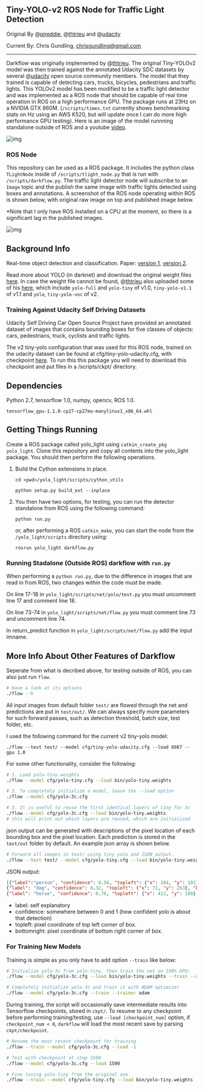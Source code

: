 ## Tiny-YOLO-v2 ROS Node for Traffic Light Detection
Original By @[pjreddie](http://pjreddie.com/darknet/yolo/), @[thtrieu](https://github.com/thtrieu) and @[udacity](https://github.com/udacity/self-driving-car/tree/master/vehicle-detection/darkflow)

Current By: Chris Gundling, chrisgundling@gmail.com

---

Darkflow was originally implemented by @[thtrieu](https://github.com/thtrieu). The original Tiny-YOLOv2 model was then trained against the annotated Udacity SDC datasets by several @[udacity](https://github.com/udacity/self-driving-car/tree/master/vehicle-detection/darkflow) open source community members. The model that they trained is capable of detecting cars, trucks, bicycles, pedestrians and traffic lights. This YOLOv2 model has been modified to be a traffic light detector and was implemented as a ROS node that should be capable of real time operation in ROS on a high performance GPU. The package runs at 23Hz on a NVIDIA GTX 860M. (`/scripts/times.txt` currently shows benchmarking stats on Hz using an AWS K520, but will update once I can do more high performance GPU testing). Here is an image of the model runnning standalone outside of ROS and a youtube [video](https://youtu.be/rgt_ntJtq8w).

![img](./scripts/TLight-Detector.jpeg)

### ROS Node
This repository can be used as a ROS package. It includes the python class `TLightNode` inside of `/scripts/tlight_node.py` that is run with `/scripts/darkflow.py`. The traffic light detector node will subscribe to an `Image` topic and the publish the same image with traffic lights detected using boxes and annotations. A screenshot of the ROS node operating within ROS is shown below, with original raw image on top and published image below. 

*Note that I only have ROS installed on a CPU at the moment, so there is a significant lag in the published images. 

![img](./scripts/TLight_Detector_ROS.png)

## Background Info

Real-time object detection and classification. Paper: [version 1](https://arxiv.org/pdf/1506.02640.pdf), [version 2](https://arxiv.org/pdf/1612.08242.pdf).

Read more about YOLO (in darknet) and download the original weight files [here](http://pjreddie.com/darknet/yolo/). In case the weight file cannot be found, @[thtrieu](https://github.com/thtrieu) also uploaded some of his [here](https://drive.google.com/drive/folders/0B1tW_VtY7onidEwyQ2FtQVplWEU), which include `yolo-full` and `yolo-tiny` of v1.0, `tiny-yolo-v1.1` of v1.1 and `yolo`, `tiny-yolo-voc` of v2.

### Training Against Udacity Self Driving Datasets

Udacity Self Driving Car Open Source Project have provided an annotated dataset of images that contains bounding boxes for five classes of objects: cars, pedestrians, truck, cyclists and traffic lights.

The v2 tiny-yolo configuration that was used for this ROS node, trained on the udacity dataset can be found at cfg/tiny-yolo-udacity.cfg, with checkpoint [here](https://drive.google.com/file/d/0B2K7eATT8qRAY0g0aWhjdkw0bEU/view?usp=sharing). To run this this package you will need to download this checkpoint and put files in a /scripts/ckpt/ directory.

## Dependencies

Python 2.7, tensorflow 1.0, numpy, opencv, ROS 1.0.

```
tensorflow_gpu-1.1.0-cp27-cp27mu-manylinux1_x86_64.whl
```

## Getting Things Running

Create a ROS package called yolo_light using `catkin_create_pkg yolo_light`. Clone this repository and copy all contents into the yolo_light package. You should then perform the following operations. 

1. Build the Cython extensions in place. 

    ```
    cd <pwd>/yolo_light/scripts/cython_utils
    ```

    ```
    python setup.py build_ext --inplace
    ```
    
2. You then have two options, for testing, you can run the detector standalone from ROS using the following command:
    ```
    python run.py
    ``` 
    or, after performing a ROS `catkin_make`, you can start the node from the `/yolo_light/scripts` directory using:
    ```
    rosrun yolo_light darkflow.py
    ``` 
    
 ### Running Stadalone (Outside ROS) darkflow with `run.py`
When performing a `python run.py`, due to the difference in images that are read in from ROS, two changes within the code must be made.

On line 17-18 in `yolo_light/scripts/net/yolo/test.py` you must uncomment line 17 and comment line 18.

On line 73-74 in `yolo_light/scripts/net/flow.py` you must comment line 73 and uncomment line 74.

In return_predict function in `yolo_light/scripts/net/flow.py` add the input imname.
    
## More Info About Other Features of Darkflow
Seperate from what is decribed above, for testing outside of ROS, you can also just run `flow`.
```bash
# Have a look at its options
./flow --h
```

All input images from default folder `test/` are flowed through the net and predictions are put in `test/out/`. We can always specify more parameters for such forward passes, such as detection threshold, batch size, test folder, etc.

I used the following command for the current v2 tiny-yolo model:
```
./flow --test test/ --model cfg/tiny-yolo-udacity.cfg --load 8987 --gpu 1.0
```

For some other functionality, consider the following:

```bash
# 1. Load yolo-tiny.weights
./flow --model cfg/yolo-tiny.cfg --load bin/yolo-tiny.weights

# 2. To completely initialize a model, leave the --load option
./flow --model cfg/yolo-3c.cfg

# 3. It is useful to reuse the first identical layers of tiny for 3c
./flow --model cfg/yolo-3c.cfg --load bin/yolo-tiny.weights
# this will print out which layers are reused, which are initialized
```

json output can be generated with descriptions of the pixel location of each bounding box and the pixel location. Each prediction is stored in the `test/out` folder by default. An example json array is shown below.
```bash
# Forward all images in test/ using tiny yolo and JSON output.
./flow --test test/ --model cfg/yolo-tiny.cfg --load bin/yolo-tiny.weights --json
```
JSON output:
```json
[{"label":"person", "confidence": 0.56, "topleft": {"x": 184, "y": 101}, "bottomright": {"x": 274, "y": 382}},
{"label": "dog", "confidence": 0.32, "topleft": {"x": 71, "y": 263}, "bottomright": {"x": 193, "y": 353}},
{"label": "horse", "confidence": 0.76, "topleft": {"x": 412, "y": 109}, "bottomright": {"x": 592,"y": 337}}]
```
 - label: self explanatory
 - confidence: somewhere between 0 and 1 (how confident yolo is about that detection)
 - topleft: pixel coordinate of top left corner of box.
 - bottomright: pixel coordinate of bottom right corner of box.

### For Training New Models

Training is simple as you only have to add option `--train` like below:

```bash
# Initialize yolo-3c from yolo-tiny, then train the net on 100% GPU:
./flow --model cfg/yolo-3c.cfg --load bin/yolo-tiny.weights --train --gpu 1.0

# Completely initialize yolo-3c and train it with ADAM optimizer
./flow --model cfg/yolo-3c.cfg --train --trainer adam
```

During training, the script will occasionally save intermediate results into Tensorflow checkpoints, stored in `ckpt/`. To resume to any checkpoint before performing training/testing, use `--load [checkpoint_num]` option, if `checkpoint_num < 0`, `darkflow` will load the most recent save by parsing `ckpt/checkpoint`.

```bash
# Resume the most recent checkpoint for training
./flow --train --model cfg/yolo-3c.cfg --load -1

# Test with checkpoint at step 1500
./flow --model cfg/yolo-3c.cfg --load 1500

# Fine tuning yolo-tiny from the original one
./flow --train --model cfg/yolo-tiny.cfg --load bin/yolo-tiny.weights
```
